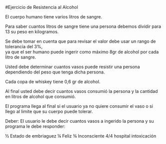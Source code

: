 #Ejercicio de Resistencia al Alcohol

El  cuerpo  humano  tiene  varios  litros  de  sangre.

Para  saber  cuantos  litros  de  sangre  tiene  una  persona  debemos  dividir  para  13  su  peso  en  kilogramos.

Se debe tomar  en  cuenta  que  para  revisar  el  valor  debe  usar  un  rango  de  tolerancia  del  3%,  
ya que el  ser  humano  puede  ingerir  como  máximo  8gr  de  alcohol  por  cada  litro  de  sangre.

Usted  debe  determinar  cuantos  vasos  puede  resistir  una  persona  dependiendo  del  peso  que  tenga  dicha persona.

Cada  copa  de  whiskey  tiene  0,6  gr  de  alcohol.

Al  final  usted  debe  decir  cuantos  vasos  consumió  la  persona  y  la  cantidad  en  litros  de  alcohol  que  consumió.

El  programa  llega  al  final  si  el  usuario  ya  no  quiere  consumir  el  vaso 
o  si  llego  al  limite  que  su  cuerpo  puede  tolerar.  

Deber:  El  usuario  le  debe  decir  cuantos  vasos  a  ingerido  la  persona  y  su  programa  le  debe  responder:  

½  Estado  de  embriaguez  ¼  Feliz  ¾  Inconsciente  4/4  hospital  intoxicación

